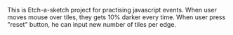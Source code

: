 This is Etch-a-sketch project for practising javascript events.
When user moves mouse over tiles, they gets 10% darker every time.
When user press "reset" button, he can input new number of tiles per edge.
